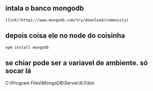 ## intala o banco mongodb

``` [link](https://www.mongodb.com/try/download/community) ```

## depois coisa ele no node do coisinha

 ``` npm install mongodb ```

## se chiar pode ser a variavel de ambiente. só socar lá

C:\Program Files\MongoDB\Server\6.0\bin
